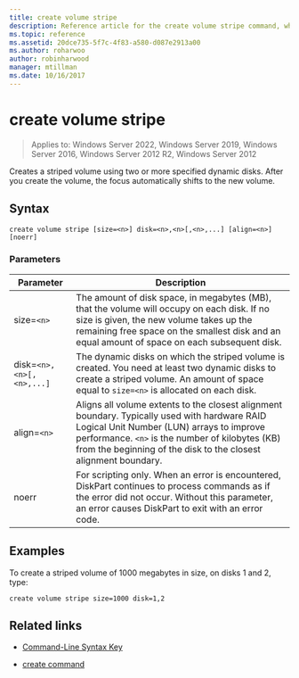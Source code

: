```yaml
---
title: create volume stripe
description: Reference article for the create volume stripe command, which creates a striped volume using two or more specified dynamic disks.
ms.topic: reference
ms.assetid: 20dce735-5f7c-4f83-a580-d087e2913a00
ms.author: roharwoo
author: robinharwood
manager: mtillman
ms.date: 10/16/2017
---
```

# create volume stripe

>Applies to: Windows Server 2022, Windows Server 2019, Windows Server 2016, Windows Server 2012 R2, Windows Server 2012

Creates a striped volume using two or more specified dynamic disks. After you create the volume, the focus automatically shifts to the new volume.

## Syntax

```
create volume stripe [size=<n>] disk=<n>,<n>[,<n>,...] [align=<n>] [noerr]
```

### Parameters

| Parameter | Description |
| --------- |  -----------|
| size=`<n>` | The amount of disk space, in megabytes (MB), that the volume will occupy on each disk. If no size is given, the new volume takes up the remaining free space on the smallest disk and an equal amount of space on each subsequent disk. |
| disk=`<n>,<n>[,<n>,...]` | The dynamic disks on which the striped volume is created. You need at least two dynamic disks to create a striped volume. An amount of space equal to `size=<n>` is allocated on each disk. |
| align=`<n>` | Aligns all volume extents to the closest alignment boundary. Typically used with hardware RAID Logical Unit Number (LUN) arrays to improve performance. `<n>` is the number of kilobytes (KB) from the beginning of the disk to the closest alignment boundary. |
| noerr | For scripting only. When an error is encountered, DiskPart continues to process commands as if the error did not occur. Without this parameter, an error causes DiskPart to exit with an error code. |

## Examples

To create a striped volume of 1000 megabytes in size, on disks 1 and 2, type:

```
create volume stripe size=1000 disk=1,2
```

## Related links

- [Command-Line Syntax Key](command-line-syntax-key.md)

- [create command](create.md)
